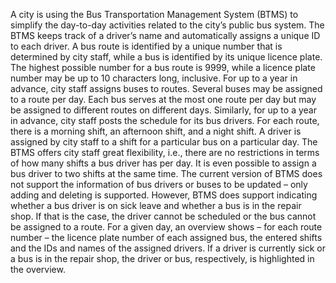 A city is using the Bus Transportation Management System (BTMS) to simplify the day-to-day activities related to the city’s public bus system.
The BTMS keeps track of a driver’s name and automatically assigns a unique ID to each driver. A bus route is identified by a unique number that is determined by city staff, while a bus is identified by its unique licence plate. The highest possible number for a bus route is 9999, while a licence plate number may be up to 10 characters long, inclusive. For up to a year in advance, city staff assigns buses to routes. Several buses may be assigned to a route per day. Each bus serves at the most one route per day but may be assigned to different routes on different days. Similarly, for up to a year in advance, city staff posts the schedule for its bus drivers. For each route, there is a morning shift, an afternoon shift, and a night shift. A driver is assigned by city staff to a shift for a particular bus on a particular day. The BTMS offers city staff great flexibility, i.e., there are no restrictions in terms of how many shifts a bus driver has per day. It is even possible to assign a bus driver to two shifts at the same time.
The current version of BTMS does not support the information of bus drivers or buses to be updated – only adding and deleting is supported. However, BTMS does support indicating whether a bus driver is on sick leave and whether a bus is in the repair shop. If that is the case, the driver cannot be scheduled or the bus cannot be assigned to a route. For a given day, an overview shows – for each route number – the licence plate number of each assigned bus, the entered shifts and the IDs and names of the assigned drivers. If a driver is currently sick or a bus is in the repair shop, the driver or bus, respectively, is highlighted in the overview.
